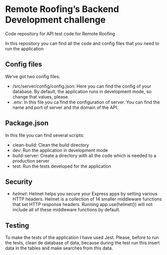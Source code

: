 # Remote Roofing’s Backend Development challenge

Code repository for API test code for Remote Roofing

In this repository you can find all the code and config files that you need to run the application

## Config files

We've got two config files:

* /src/server/config/config.json: Here you can find the config of your database. By default, the application runs in development mode, so change that values, please.
* .env: In this file you ca find the configuration of server. You can find the name and port of server and the domain of the API.

## Package.json

In this file you can find several scripts:

* clean-build: Clean the build directory
* dev: Run the application in development mode
* build-server: Create a directory with all the code which is needed to a production server
* test: Run the tests developed for the application

## Security
* _helmet_: Helmet helps you secure your Express apps by setting various HTTP headers. Helmet is a collection of 14 smaller middleware functions that set HTTP response headers. Running app.use(helmet()) will not include all of these middleware functions by default.


## Testing

To make the tests of the application I have used Jest. Please, before to run the tests, clean de database of data, because during the test run this insert
data in the tables and make searches from this data.